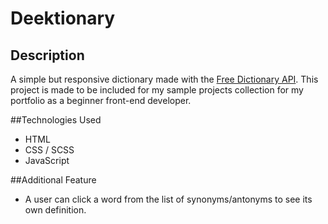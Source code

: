 # Deektionary

## Description
A simple but responsive dictionary made with the [Free Dictionary API](https://dictionaryapi.dev/). This project is made to be included for my sample projects collection for my portfolio as a beginner front-end developer.

##Technologies Used
- HTML
- CSS / SCSS
- JavaScript

##Additional Feature
- A user can click a word from the list of synonyms/antonyms to see its own definition.
